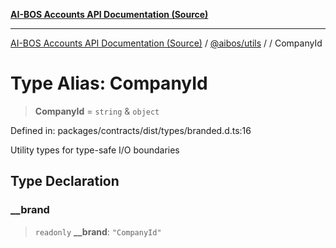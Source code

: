 [**AI-BOS Accounts API Documentation (Source)**](../../../README.md)

***

[AI-BOS Accounts API Documentation (Source)](../../../README.md) / [@aibos/utils](../README.md) / [](../README.md) / CompanyId

# Type Alias: CompanyId

> **CompanyId** = `string` & `object`

Defined in: packages/contracts/dist/types/branded.d.ts:16

Utility types for type-safe I/O boundaries

## Type Declaration

### \_\_brand

> `readonly` **\_\_brand**: `"CompanyId"`
